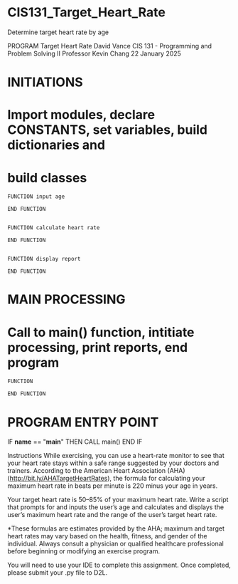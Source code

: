 # CIS131_Target_Heart_Rate
Determine target heart rate by age

PROGRAM Target Heart Rate
David Vance
CIS 131 - Programming and Problem Solving II
Professor Kevin Chang
22 January 2025

# INITIATIONS
# Import modules, declare CONSTANTS, set variables, build dictionaries and 
# build classes

    FUNCTION input age
 
    END FUNCTION


    FUNCTION calculate heart rate
 
    END FUNCTION


    FUNCTION display report
 
    END FUNCTION


# MAIN PROCESSING
# Call to main() function, intitiate processing, print reports, end program

    FUNCTION
 
    END FUNCTION


# PROGRAM ENTRY POINT

IF __name__ == "__main__" THEN
    CALL main()
END IF


Instructions
While exercising, you can use a heart-rate monitor to see that your heart rate stays within a safe range 
suggested by your doctors and trainers. According to the American Heart Association (AHA) (http://bit.ly/AHATargetHeartRates), 
the formula for calculating your maximum heart rate in beats per minute is 220 minus your age in years. 

Your target heart rate is 50–85% of your maximum heart rate. Write a script that prompts for and inputs the user’s age and 
calculates and displays the user’s maximum heart rate and the range of the user’s target heart rate. 

*These formulas are estimates provided by the AHA; maximum and target heart rates may vary based on the health, fitness, and 
gender of the individual. Always consult a physician or qualified healthcare professional before beginning or modifying an exercise program.

You will need to use your IDE to complete this assignment. Once completed, please submit your .py file to D2L.
